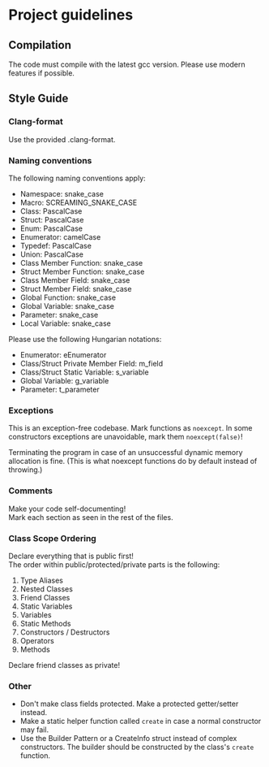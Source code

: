 # Project guidelines

## Compilation

The code must compile with the latest gcc version.
Please use modern features if possible.

## Style Guide

### Clang-format

Use the provided .clang-format.

### Naming conventions

The following naming conventions apply:

- Namespace: snake_case
- Macro: SCREAMING_SNAKE_CASE
- Class: PascalCase
- Struct: PascalCase
- Enum: PascalCase
- Enumerator: camelCase
- Typedef: PascalCase
- Union: PascalCase
- Class Member Function: snake_case
- Struct Member Function: snake_case
- Class Member Field: snake_case
- Struct Member Field: snake_case
- Global Function: snake_case
- Global Variable: snake_case
- Parameter: snake_case
- Local Variable: snake_case

Please use the following Hungarian notations:

- Enumerator: eEnumerator
- Class/Struct Private Member Field: m_field
- Class/Struct Static Variable: s_variable
- Global Variable: g_variable
- Parameter: t_parameter

### Exceptions

This is an exception-free codebase. Mark functions as `noexcept`.
In some constructors exceptions are unavoidable, mark them `noexcept(false)`!

Terminating the program in case of an unsuccessful dynamic memory allocation is fine.
(This is what noexcept functions do by default instead of throwing.)

### Comments

Make your code self-documenting!  
Mark each section as seen in the rest of the files.

### Class Scope Ordering

Declare everything that is public first!  
The order within public/protected/private parts is the following:
  1. Type Aliases
  2. Nested Classes
  3. Friend Classes
  4. Static Variables
  5. Variables
  6. Static Methods
  7. Constructors / Destructors
  8. Operators
  9. Methods

Declare friend classes as private!

### Other

- Don't make class fields protected. Make a protected getter/setter instead.
- Make a static helper function called `create` in case a normal constructor may fail.
- Use the Builder Pattern or a CreateInfo struct instead of complex constructors.
  The builder should be constructed by the class's `create` function.

